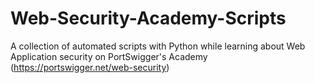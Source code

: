 # Web-Security-Academy-Scripts
A collection of automated scripts with Python while learning about Web Application security on PortSwigger's Academy (https://portswigger.net/web-security)
